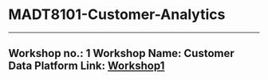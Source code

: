 # MADT8101-Customer-Analytics
---
Workshop no.: 1
Workshop Name: Customer Data Platform
Link: [Workshop1](https://github.com/Thaniparn/MADT8101-Customer-Analytics/blob/9e0caff86a836a029de9c89d853e51d2c01dc987/Workshop%201)
---

